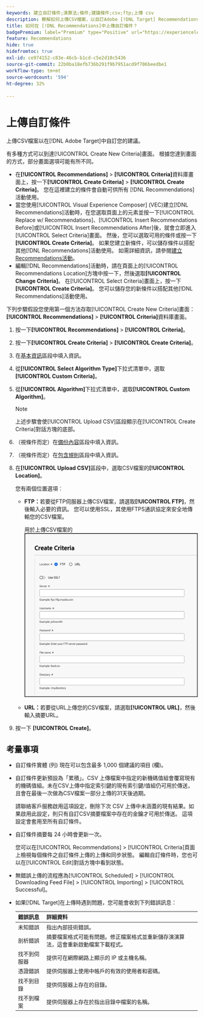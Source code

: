 ```yaml
---
keywords: 建立自訂條件;演算法;條件;建議條件;csv;ftp;上傳 csv
description: 瞭解如何上傳CSV檔案，以自訂Adobe [!DNL Target] Recommendations中的建議。
title: 如何在 [!DNL Recommendations]中上傳自訂條件？
badgePremium: label="Premium" type="Positive" url="https://experienceleague.adobe.com/docs/target/using/introduction/intro.html?lang=en#premium newtab=true" tooltip="檢視Target Premium包含的內容。"
feature: Recommendations
hide: true
hidefromtoc: true
exl-id: ce974152-c83e-46cb-b1cd-c5e2d10c5436
source-git-commit: 22b0ba18efb736b291f9b7951acd9f706beedbe1
workflow-type: tm+mt
source-wordcount: '594'
ht-degree: 32%

---
```


# 上傳自訂條件

上傳CSV檔案以在[!DNL Adobe Target]中自訂您的建議。

有多種方式可以到達[!UICONTROL Create New Criteria]畫面。 根據您達到畫面的方式，部分畫面選項可能有所不同。

* 在&#x200B;**[!UICONTROL Recommendations]** > **[!UICONTROL Criteria]**&#x200B;資料庫畫面上，按一下&#x200B;**[!UICONTROL Create Criteria]** > **[!UICONTROL Create Criteria]**。 您在這裡建立的條件會自動可供所有 [!DNL Recommendations] 活動使用。
* 當您使用[!UICONTROL Visual Experience Composer] (VEC)建立[!DNL Recommendations]活動時，在您選取頁面上的元素並按一下[!UICONTROL Replace w/ Recommendations]、[!UICONTROL Insert Recommendations Before]或[!UICONTROL Insert Recommendations After]後，就會立即進入[!UICONTROL Select Criteria]畫面。 然後，您可以選取可用的條件或按一下&#x200B;**[!UICONTROL Create Criteria]**。 如果您建立新條件，可以儲存條件以搭配其他[!DNL Recommendations]活動使用。 如需詳細資訊，請參閱[建立Recommendations活動](/help/main/c-recommendations/t-create-recs-activity/create-recs-activity.md)。
* 編輯[!DNL Recommendations]活動時，請在頁面上的[!UICONTROL Recommendations Location]方塊中按一下，然後選取&#x200B;**[!UICONTROL Change Criteria]**。 在[!UICONTROL Select Criteria]畫面上，按一下&#x200B;**[!UICONTROL Create Criteria]**。 您可以儲存您的新條件以搭配其他[!DNL Recommendations]活動使用。

下列步驟假設您使用第一個方法存取[!UICONTROL Create New Criteria]畫面： **[!UICONTROL Recommendations]** > **[!UICONTROL Criteria]**&#x200B;資料庫畫面。

1. 按一下&#x200B;**[!UICONTROL Recommendations]** > **[!UICONTROL Criteria]**。

1. 按一下&#x200B;**[!UICONTROL Create Criteria]** > **[!UICONTROL Create Criteria]**。

1. 在[基本資訊](/help/main/c-recommendations/c-algorithms/create-new-algorithm.md#info)區段中填入資訊。

1. 從&#x200B;**[!UICONTROL Select Algorithm Type]**&#x200B;下拉式清單中，選取&#x200B;**[!UICONTROL Custom Criteria]**。

1. 從&#x200B;**[!UICONTROL Algorithm]**&#x200B;下拉式清單中，選取&#x200B;**[!UICONTROL Custom Algorithm]**。

   >[!NOTE]
   >
   >上述步驟會使[!UICONTROL Upload CSV]區段顯示在[!UICONTROL Create Criteria]對話方塊的底部。

1. （視條件而定）在[備份內容](/help/main/c-recommendations/c-algorithms/create-new-algorithm.md#content)區段中填入資訊。

1. （視條件而定）在[包含規則](/help/main/c-recommendations/c-algorithms/create-new-algorithm.md#inclusion)區段中填入資訊。

1. 在&#x200B;**[!UICONTROL Upload CSV]**&#x200B;區段中，選取CSV檔案的&#x200B;**[!UICONTROL Location]**。

   <!--The CSV file must be formatted correctly to upload successfully. Click **[!UICONTROL Download the CSV template]** to get a correctly formatted CSV file.-->

   您有兩個位置選項︰

   * **FTP：**&#x200B;若要從FTP伺服器上傳CSV檔案，請選取&#x200B;**[!UICONTROL FTP]**，然後輸入必要的資訊。 您可以使用SSL，其使用FTPS通訊協定來安全地傳輸您的CSV檔案。

     用於上傳CSV檔案的![FTP選項](/help/main/c-recommendations/c-algorithms/assets/ftp.png)

   * **URL：**&#x200B;若要從URL上傳您的CSV檔案，請選取&#x200B;**[!UICONTROL URL]**，然後輸入摘要URL。

1. 按一下 **[!UICONTROL Create]**。

## 考量事項

* 自訂條件實體 (列) 現在可以包含最多 1,000 個建議的項目 (欄)。

* 自訂條件更新預設為「累積」。CSV 上傳檔案中指定的新機碼值組會覆寫現有的機碼值組。未在CSV上傳中指定索引鍵的現有索引鍵/值組仍可用於傳送，且會在最後一次做為CSV檔案一部分上傳的31天後過期。

  請聯絡客戶服務啟用這項設定，刪除下次 CSV 上傳中未涵蓋的現有結果。如果啟用此設定，則只有自訂CSV摘要檔案中存在的金鑰才可用於傳送。 這項設定會套用至所有自訂條件。

* 自訂條件摘要每 24 小時會更新一次。

  您可以在[!UICONTROL Recommendations] > [!UICONTROL Criteria]頁面上檢視每個條件之自訂條件上傳的上傳和同步狀態。 編輯自訂條件時，您也可以在[!UICONTROL Edit]對話方塊中看到狀態。

* 無錯誤上傳的流程應為[!UICONTROL Scheduled] > [!UICONTROL Downloading Feed File] > [!UICONTROL Importing] > [!UICONTROL Successful]。

* 如果[!DNL Target]在上傳時遇到問題，您可能會收到下列錯誤訊息：

  | 錯誤訊息 | 詳細資料 |
  |--- |--- |
  | 未知錯誤 | 指出內部技術錯誤。 |
  | 剖析錯誤 | 摘要檔案格式可能有問題。修正檔案格式並重新儲存演演算法，這會重新啟動檔案下載程式。 |
  | 找不到伺服器 | 提供可在網際網路上顯示的 IP 或主機名稱。 |
  | 憑證錯誤 | 提供伺服器上使用中帳戶的有效的使用者和密碼。 |
  | 找不到目錄 | 提供伺服器上存在的目錄。 |
  | 找不到檔案 | 提供伺服器上存在於指出目錄中檔案的名稱。 |
